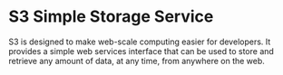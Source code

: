 # S3 Simple Storage Service

S3 is designed to make web-scale computing easier for developers. It provides a simple web services interface that can be used to store and retrieve any amount of data, at any time, from anywhere on the web.